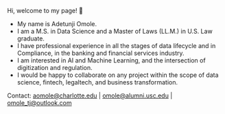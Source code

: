 Hi, welcome to my page! 👋
- My name is Adetunji Omole.
- I am a M.S. in Data Science and a Master of Laws (LL.M.) in U.S. Law graduate.
- I have professional experience in all the stages of data lifecycle and in Compliance, in the banking and financial services industry.
- I am interested in AI and Machine Learning, and the intersection of digitization and regulation.
- I would be happy to collaborate on any project within the scope of data science, fintech, legaltech, and business transformation.
  
Contact: aomole@charlotte.edu | omole@alumni.usc.edu | omole_tj@outlook.com 
